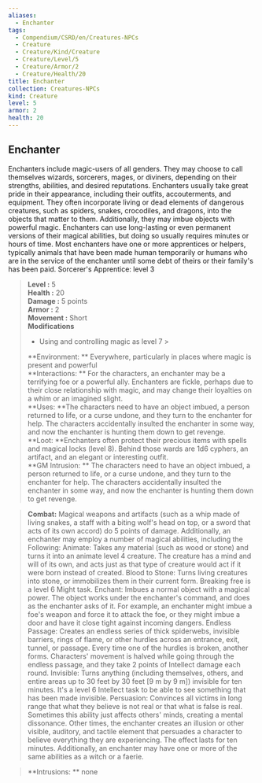 ```yaml
---
aliases:
  - Enchanter
tags:
  - Compendium/CSRD/en/Creatures-NPCs
  - Creature
  - Creature/Kind/Creature
  - Creature/Level/5
  - Creature/Armor/2
  - Creature/Health/20
title: Enchanter
collection: Creatures-NPCs
kind: Creature
level: 5
armor: 2
health: 20
---
```

## Enchanter  
Enchanters include magic-users of all genders. They may choose to call themselves wizards, sorcerers, mages, or diviners, depending on their strengths, abilities, and desired reputations.
Enchanters usually take great pride in their appearance, including their outfits, accouterments, and equipment. They often incorporate living or dead elements of dangerous creatures, such as spiders, snakes, crocodiles, and dragons, into the objects that matter to them. Additionally, they may imbue objects with powerful magic.
Enchanters can use long-lasting or even permanent versions of their magical abilities, but doing so usually requires minutes or hours of time.
Most enchanters have one or more apprentices or helpers, typically animals that have been made human temporarily or humans who are in the service of the enchanter until some debt of theirs or their family's has been paid.
Sorcerer's Apprentice: level 3  

  
> **Level :** 5  
> **Health :** 20  
> **Damage :** 5 points  
> **Armor :** 2  
> **Movement :** Short  
> **Modifications**  
>- Using and controlling magic as level 7 >
>  
> **Environment: ** Everywhere, particularly in places where magic is present and powerful  
> **Interactions: ** For the characters, an enchanter may be a terrifying foe or a powerful ally. Enchanters are fickle, perhaps due to their close relationship with magic, and may change their loyalties on a whim or an imagined slight.  
> **Uses: **The characters need to have an object imbued, a person returned to life, or a curse undone, and they turn to the enchanter for help. The characters accidentally insulted the enchanter in some way, and now the enchanter is hunting them down to get revenge.  
> **Loot: **Enchanters often protect their precious items with spells and magical locks (level 8). Behind those wards are 1d6 cyphers, an artifact, and an elegant or interesting outfit.  
> **GM Intrusion: ** The characters need to have an object imbued, a person returned to life, or a curse undone, and they turn to the enchanter for help. The characters accidentally insulted the enchanter in some way, and now the enchanter is hunting them down to get revenge.  

> **Combat:** 
> Magical weapons and artifacts (such as a whip made of living snakes, a staff with a
biting wolf's head on top, or a sword that acts of its own accord) do 5 points of damage. Additionally, an enchanter may employ a number of magical abilities, including the
Following:
Animate: Takes any material (such as wood or stone) and turns it into an animate level
4 creature. The creature has a mind and will of its own, and acts just as that type of
creature would act if it were born instead of created.
Blood to Stone: Turns living creatures into stone, or immobilizes them in their current form. Breaking free is a level 6 Might task.
Enchant: Imbues a normal object with a magical power. The object works under the
enchanter's command, and does as the enchanter asks of it. For example, an enchanter might imbue a foe's weapon and force it to attack the foe, or they might imbue a door and have it close tight against incoming dangers.
Endless Passage: Creates an endless series of thick spiderwebs, invisible barriers, rings of flame, or other hurdles across an entrance, exit, tunnel, or passage. Every time one of the hurdles is broken, another forms. Characters' movement is halved while going through the endless passage, and they take 2 points of Intellect damage each round.
Invisible: Turns anything (including themselves, others, and entire areas up to 30 feet by 30 feet [9 m by 9 m]) invisible for ten minutes. It's a level 6 Intellect task to be able to see something that has been made invisible.
Persuasion: Convinces all victims in long range that what they believe is not real or that what is false is real. Sometimes this ability just affects others' minds, creating a mental dissonance. Other times, the enchanter creates an illusion or other visible, auditory, and tactile element that persuades a character to believe everything they are
experiencing. The effect lasts for ten minutes. Additionally, an enchanter may have one or more of the same abilities as a witch or a faerie.  
  

> **Intrusions: ** 
> none  
